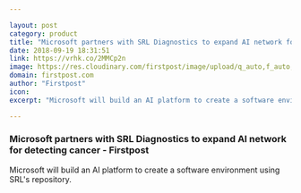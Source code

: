 ```yaml
---

layout: post
category: product
title: "Microsoft partners with SRL Diagnostics to expand AI network for detecting cancer - Firstpost"
date: 2018-09-19 18:31:51
link: https://vrhk.co/2MMCp2n
image: https://res.cloudinary.com/firstpost/image/upload/q_auto,f_auto,fl_lossy/nw18-firstpost/2018/06/Microsoft-1280.png
domain: firstpost.com
author: "Firstpost"
icon: 
excerpt: "Microsoft will build an AI platform to create a software environment using SRL's repository."

---
```


### Microsoft partners with SRL Diagnostics to expand AI network for detecting cancer - Firstpost

Microsoft will build an AI platform to create a software environment using SRL's repository.